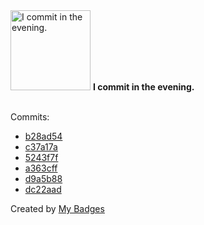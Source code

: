 <img src="https://my-badges.github.io/my-badges/evening-commits.png" alt="I commit in the evening." title="I commit in the evening." width="128">
<strong>I commit in the evening.</strong>
<br><br>

Commits:

- <a href="https://github.com/qoomon/starlines/commit/b28ad54778d15fe73508a06ee071550a2f572eec">b28ad54</a>
- <a href="https://github.com/qoomon/starlines/commit/c37a17aae6d1471a91b4de88a54e6e53eac010b5">c37a17a</a>
- <a href="https://github.com/qoomon/starlines/commit/5243f7f0306758ba25f63d589144dfe6b1f7a0b6">5243f7f</a>
- <a href="https://github.com/qoomon/sandbox/commit/a363cff75755999a9ba5e8a3b950043ab6f885b5">a363cff</a>
- <a href="https://github.com/qoomon/sandbox/commit/d9a5b88e38c9bc0bb29169e1a686943e1d9a656d">d9a5b88</a>
- <a href="https://github.com/qoomon/sandbox/commit/dc22aad77cfb9818e63061880e1da3992e26df5a">dc22aad</a>


Created by <a href="https://github.com/my-badges/my-badges">My Badges</a>